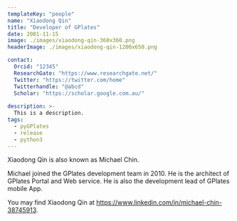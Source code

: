 ```yaml
---
templateKey: "people"
name: "Xiaodong Qin"
title: "Developer of GPlates"
date: 2001-11-15
image: ./images/xiaodong-qin-360x360.png
headerImage: ./images/xiaodong-qin-1200x650.png

contact: 
  Orcid: "12345"
  ResearchGate: "https://www.researchgate.net/" 
  Twitter: "https://twitter.com/home"
  Twitterhandle: "@abcd"
  Scholar: "https://scholar.google.com.au/" 
  
description: >-
  This is a description.
tags:
  - pyGPlates
  - release
  - python3
---
```



Xiaodong Qin is also known as Michael Chin.

Michael joined the GPlates development team in 2010. He is the architect of GPlates Portal and Web service. He is also the development lead of GPlates mobile App.

You may find Xiaodong Qin at https://www.linkedin.com/in/michael-chin-38745913.

